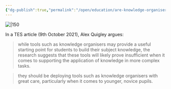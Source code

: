 ```yaml
---
{"dg-publish":true,"permalink":"/open/education/are-knowledge-organisers-useful/"}
---
```



![|150](https://www.garyhollingsbee.com/images/dg1seed.png)

In a TES article (9th October 2021), Alex Quigley argues:

>while tools such as knowledge organisers may provide a useful starting point for students to build their subject knowledge, the research suggests that these tools will likely prove insufficient when it comes to supporting the application of knowledge in more complex tasks.

>they should be deploying tools such as knowledge organisers with great care, particularly when it comes to younger, novice pupils. 